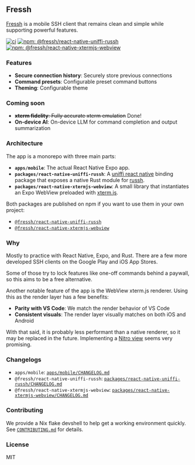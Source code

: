 ## Fressh

[Fressh](https://fressh.dev/) is a mobile SSH client that remains clean and
simple while supporting powerful features.

[![ci](https://github.com/EthanShoeDev/fressh/actions/workflows/check.yml/badge.svg)](https://github.com/EthanShoeDev/fressh/actions/workflows/check.yml)
[![npm: @fressh/react-native-uniffi-russh](https://img.shields.io/npm/v/%40fressh%2Freact-native-uniffi-russh)](https://www.npmjs.com/package/@fressh/react-native-uniffi-russh)
[![npm: @fressh/react-native-xtermjs-webview](https://img.shields.io/npm/v/%40fressh%2Freact-native-xtermjs-webview)](https://www.npmjs.com/package/@fressh/react-native-xtermjs-webview)

### Features

- **Secure connection history**: Securely store previous connections
- **Command presets**: Configurable preset command buttons
- **Theming**: Configurable theme

### Coming soon

- ~~**xterm fidelity**: Fully accurate xterm emulation~~ Done!
- **On-device AI**: On-device LLM for command completion and output
  summarization

### Architecture

The app is a monorepo with three main parts:

- **`apps/mobile`**: The actual React Native Expo app.
- **`packages/react-native-uniffi-russh`**: A
  [uniffi react native](https://github.com/jhugman/uniffi-bindgen-react-native)
  binding package that exposes a native Rust module for
  [russh](https://github.com/Eugeny/russh).
- **`packages/react-native-xtermjs-webview`**: A small library that instantiates
  an Expo WebView preloaded with [xterm.js](https://xtermjs.org/).

Both packages are published on npm if you want to use them in your own project:

- [`@fressh/react-native-uniffi-russh`](https://www.npmjs.com/package/@fressh/react-native-uniffi-russh)
- [`@fressh/react-native-xtermjs-webview`](https://www.npmjs.com/package/@fressh/react-native-xtermjs-webview)

### Why

Mostly to practice with React Native, Expo, and Rust. There are a few more
developed SSH clients on the Google Play and iOS App Stores.

Some of those try to lock features like one-off commands behind a paywall, so
this aims to be a free alternative.

Another notable feature of the app is the WebView xterm.js renderer. Using this
as the render layer has a few benefits:

- **Parity with VS Code**: We match the render behavior of VS Code
- **Consistent visuals**: The render layer visually matches on both iOS and
  Android

With that said, it is probably less performant than a native renderer, so it may
be replaced in the future. Implementing a
[Nitro view](https://nitro.margelo.com/docs/view-components) seems very
promising.

### Changelogs

- `apps/mobile`: [`apps/mobile/CHANGELOG.md`](./apps/mobile/CHANGELOG.md)
- `@fressh/react-native-uniffi-russh`:
  [`packages/react-native-uniffi-russh/CHANGELOG.md`](./packages/react-native-uniffi-russh/CHANGELOG.md)
- `@fressh/react-native-xtermjs-webview`:
  [`packages/react-native-xtermjs-webview/CHANGELOG.md`](./packages/react-native-xtermjs-webview/CHANGELOG.md)

### Contributing

We provide a Nix flake devshell to help get a working environment quickly. See
[`CONTRIBUTING.md`](./CONTRIBUTING.md) for details.

### License

MIT
